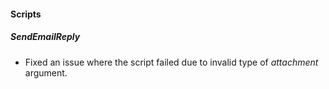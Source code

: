 
#### Scripts
##### SendEmailReply
- Fixed an issue where the script failed due to invalid type of *attachment* argument.   
